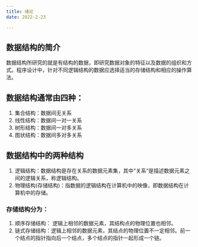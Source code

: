 ```yaml
---
title: 绪论
date: 2022-2-23

---
```


## 数据结构的简介

数据结构所研究的就是有结构的数据，即研究数据对象的特征以及数据的组织和方式。程序设计中，针对不同逻辑结构的数据应选择适当的存储结构和相应的操作算法。

## 数据结构通常由四种：

1. 集合结构：数据间无关系
2. 线性结构：数据间一对一关系
3. 树形结构：数据间一对多关系
4. 图状结构：数据间多对多关系

## 数据结构中的两种结构

1. 逻辑结构：数据结构是存在关系的数据元素集，其中“关系“是描述数据元素之间的逻辑关系，称逻辑结构。
2. 物理结构(存储结构)：指数据的逻辑结构在计算机中的映像，即数据结构在计算机中的存储。

### 存储结构分为：

1. 顺序存储结构： 逻辑上相邻的数据元素，其结构点的物理位置也相邻。
2. 链式存储结构：逻辑上相邻的数据元素，其结点的物理位置不一定相邻。前一个结点的指针指向后一个结点，多个结点的指针一起形成一个链。


